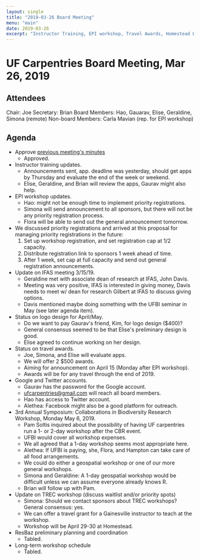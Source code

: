 ```yaml
---
layout: single
title: "2019-03-26 Board Meeting"
menu: "main"
date: 2019-03-26
excerpt: "Instructor Training, EPI workshop, Travel Awards, Homestead Workshop"
---
```


# UF Carpentries Board Meeting, Mar 26, 2019

## Attendees
Chair: Joe
Secretary: Brian
Board Members: Hao, Gauarav, Elise, Geraldine, Simona (remote)
Non-board Members: Carla Mavian (rep. for EPI workshop)

## Agenda
  * Approve [previous meeting's minutes](https://github.com/UF-Carpentry/website/blob/master/_minutes/Board-2019-03-12.md)
	  * Approved.
  * Instructor training updates.
	  * Announcements sent, app. deadline was yesterday, should get apps by Thursday and evaluate the end of the week or weekend.
	  * Elise, Geraldine, and Brian will review the apps, Gaurav might also help.
  * EPI workshop updates.
	  * Hao: might not be enough time to implement priority registrations.
	  * Simona will send announcement to all sponsors, but there will not be any priority registration process.
	  * Flora will be able to send out the general announcement tomorrow.
  * We discussed priority registrations and arrived at this proposal for managing priority registrations in the future:
	  1. Set up workshop registration, and set registration cap at 1/2 capacity.
	  1. Distribute registration link to sponsors 1 week ahead of time.
	  1. After 1 week, set cap at full capacity and send out general registration announcements.
  * Update on IFAS meeting 3/15/19.
	  * Geraldine met with associate dean of research at IFAS, John Davis.
	  * Meeting was very positive, IFAS is interested in giving money, Davis needs to meet w/ dean for research Gilbert at IFAS to discuss giving options.
	  * Davis mentioned maybe doing something with the UFBI seminar in May (see later agenda item).
  * Status on logo design for April/May.
	  * Do we want to pay Gaurav's friend, Kim, for logo design ($400)?
	  * General consensus seemed to be that Elise's preliminary design is good.
	  * Elise agreed to continue working on her design.
  * Status on travel awards.
	  * Joe, Simona, and Elise will evaluate apps.
	  * We will offer 2 $500 awards.
	  * Aiming for announcement on April 15 (Monday after EPI workshop).
	  * Awards will be for any travel through the end of 2019.
  * Google and Twitter accounts.
	  * Gaurav has the password for the Google account.
	  * ufcarpentries@gmail.com will reach all board members.
	  * Hao has access to Twitter account.
	  * Alethea: Facebook might also be a good platform for outreach.
  * 3rd Annual Symposium: Collaborations in Biodiversity Research Workshop, Monday May 6, 2019.
	  * Pam Soltis inquired about the possibility of having UF carpentries run a 1- or 2-day workshop after the CBR event.
	  * UFBI would cover all workshop expenses.
	  * We all agreed that a 1-day workshop seems most appropriate here.
	  * Alethea: If UFBI is paying, she, Flora, and Hampton can take care of all food arrangements.
	  * We could do either a geospatial workshop or one of our more general workshops.
	  * Simona and Geraldine: A 1-day geospatial workshop would be difficult unless we can assume everyone already knows R.
	  * Brian will follow up with Pam.
  * Update on TREC workshop (discuss waitlist and/or priority spots)
	  * Simona: Should we contact sponsors about TREC workshops?  General consensus: yes.
	  * We can offer a travel grant for a Gainesville instructor to teach at the workshop.
	  * Workshop will be April 29-30 at Homestead.
  * ResBaz preliminary planning and coordination
	  * Tabled.
  * Long-term workshop schedule
	  * Tabled.

